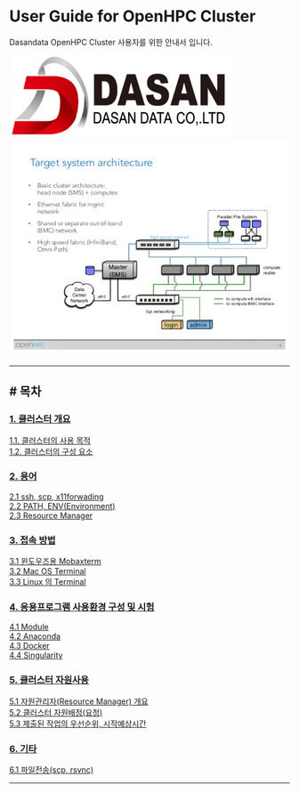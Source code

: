# User Guide for OpenHPC Cluster
Dasandata OpenHPC Cluster 사용자를 위한 안내서 입니다.

<img src="https://github.com/dasandata/Open_HPC/blob/master/Document/User%20Guide/images/dasandata_logo.png" width="400">  

<img src="https://github.com/dasandata/Open_HPC/blob/master/Document/User%20Guide/images/openhpc-project-overview-and-updates-8-638.jpg">  

***
## # 목차

### [1.   클러스터 개요][1]  
[1.1. 클러스터의 사용 목적][1.1]  
[1.2. 클러스터의 구성 요소][1.2]  

[1]: https://github.com/dasandata/Open_HPC/tree/master/Document/User%20Guide/1_cluster_intro
[1.1]: https://github.com/dasandata/Open_HPC/tree/master/Document/User%20Guide/1_cluster_intro#-11--%ED%81%B4%EB%9F%AC%EC%8A%A4%ED%84%B0-%EC%82%AC%EC%9A%A9-%EB%AA%A9%EC%A0%81
[1.2]: https://github.com/dasandata/Open_HPC/tree/master/Document/User%20Guide/1_cluster_intro#-12-%ED%81%B4%EB%9F%AC%EC%8A%A4%ED%84%B0%EC%9D%98-%EA%B5%AC%EC%84%B1-%EC%9A%94%EC%86%8C

### [2.   용어][2]  
[2.1  ssh, scp, x11forwading][2.1]  
[2.2  PATH, ENV(Environment)][2.2]  
[2.3  Resource Manager][2.3]  

[2]: https://github.com/dasandata/Open_HPC/tree/master/Document/User%20Guide/2_term
[2.1]: https://github.com/dasandata/Open_HPC/tree/master/Document/User%20Guide/2_term#-21--ssh-scp-x11forwading
[2.2]: https://github.com/dasandata/Open_HPC/tree/master/Document/User%20Guide/2_term#-22--path-envenvironment
[2.3]: https://github.com/dasandata/Open_HPC/tree/master/Document/User%20Guide/2_term#-23--resource-manager

### [3.   접속 방법][3]  
[3.1  윈도우즈용 Mobaxterm][3.1]  
[3.2  Mac OS Terminal][3.2]  
[3.3  Linux 의 Terminal][3.3]  

[3]: https://github.com/dasandata/Open_HPC/tree/master/Document/User%20Guide/3_access
[3.1]: https://github.com/dasandata/Open_HPC/tree/master/Document/User%20Guide/3_access#-31--%EC%9C%88%EB%8F%84%EC%9A%B0%EC%A6%88%EC%9A%A9-mobaxterm
[3.2]: https://github.com/dasandata/Open_HPC/tree/master/Document/User%20Guide/3_access#-32--mac-os-terminal
[3.3]: https://github.com/dasandata/Open_HPC/tree/master/Document/User%20Guide/3_access#-33--linux-%EC%9D%98-terminal

### [4.   응용프로그램 사용환경 구성 및 시험][4]  
[4.1  Module][4.1]  
[4.2  Anaconda][4.2]  
[4.3  Docker][4.3]  
[4.4  Singularity][4.4]  

[4]: https://github.com/dasandata/Open_HPC/tree/master/Document/User%20Guide/4_app_env
[4.1]: http://google.com
[4.2]: http://google.com
[4.3]: http://google.com
[4.4]: http://google.com

### [5.   클러스터 자원사용][5]  
[5.1  자원관리자(Resource Manager) 개요][5.1]  
[5.2  클러스터 자원배정(요청)][5.2]  
[5.3  제출된 작업의 우선순위, 시작예상시간][5.3]  

[5]: https://github.com/dasandata/Open_HPC/tree/master/Document/User%20Guide/5_use_resource
[5.1]: http://google.com
[5.2]: http://google.com
[5.3]: http://google.com

### [6.   기타][6]  
[6.1  파일전송(scp, rsync)][6.1]  

[6]: https://github.com/dasandata/Open_HPC/tree/master/Document/User%20Guide/6_etc
[6.1]: http://google.com

***
